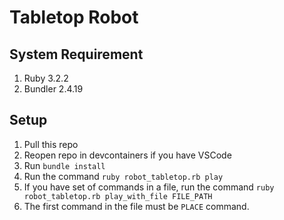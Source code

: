 # Tabletop Robot
## System Requirement
1. Ruby 3.2.2
2. Bundler 2.4.19
## Setup
1. Pull this repo
2. Reopen repo in devcontainers if you have VSCode
3. Run `bundle install`
4. Run the command `ruby robot_tabletop.rb play`
5. If you have set of commands in a file, run the command `ruby robot_tabletop.rb play_with_file FILE_PATH`
6. The first command in the file must be `PLACE` command. 
